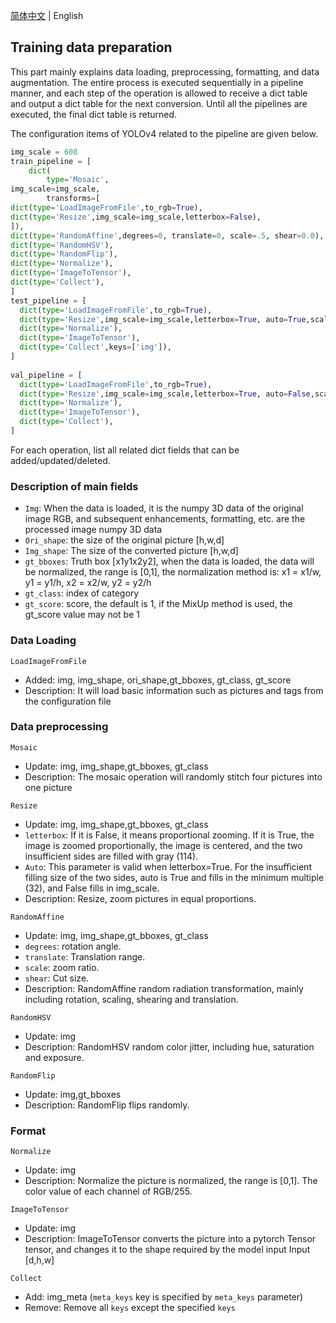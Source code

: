 [简体中文](TRANSFORMS_cn.md) | English
## Training data preparation
This part mainly explains data loading, preprocessing, formatting, and data augmentation.
The entire process is executed sequentially in a pipeline manner, and each step of the operation is allowed to receive a dict table and output a dict table for the next conversion. Until all the pipelines are executed, the final dict table is returned.

The configuration items of YOLOv4 related to the pipeline are given below.
```python
img_scale = 608
train_pipeline = [
    dict(
        type='Mosaic',
img_scale=img_scale,
        transforms=[
dict(type='LoadImageFromFile',to_rgb=True),
dict(type='Resize',img_scale=img_scale,letterbox=False),
]),
dict(type='RandomAffine',degrees=0, translate=0, scale=.5, shear=0.0),
dict(type='RandomHSV'),
dict(type='RandomFlip'),
dict(type='Normalize'),
dict(type='ImageToTensor'),
dict(type='Collect'),
]
test_pipeline = [
  dict(type='LoadImageFromFile',to_rgb=True),
  dict(type='Resize',img_scale=img_scale,letterbox=True, auto=True,scaleup=True),
  dict(type='Normalize'),
  dict(type='ImageToTensor'),
  dict(type='Collect',keys=['img']),
]
  
val_pipeline = [
  dict(type='LoadImageFromFile',to_rgb=True),
  dict(type='Resize',img_scale=img_scale,letterbox=True, auto=False,scaleup=False),
  dict(type='Normalize'),
  dict(type='ImageToTensor'),
  dict(type='Collect'),
]
```
For each operation, list all related dict fields that can be added/updated/deleted.

### Description of main fields
- `Img`: When the data is loaded, it is the numpy 3D data of the original image RGB, and subsequent enhancements, formatting, etc. are the processed image numpy 3D data
- `Ori_shape`: the size of the original picture [h,w,d]
- `Img_shape`: The size of the converted picture [h,w,d]
- `gt_bboxes`: Truth box [x1y1x2y2], when the data is loaded, the data will be normalized, the range is [0,1], the normalization method is: x1 = x1/w, y1 = y1/h, x2 = x2/w, y2 = y2/h
- `gt_class`: index of category
- `gt_score`: score, the default is 1, if the MixUp method is used, the gt_score value may not be 1

### Data Loading
`LoadImageFromFile`
- Added: img, img_shape, ori_shape,gt_bboxes, gt_class, gt_score
- Description: It will load basic information such as pictures and tags from the configuration file

### Data preprocessing
`Mosaic`
- Update: img, img_shape,gt_bboxes, gt_class
- Description: The mosaic operation will randomly stitch four pictures into one picture

`Resize`
- Update: img, img_shape,gt_bboxes, gt_class
- `letterbox`: If it is False, it means proportional zooming. If it is True, the image is zoomed proportionally, the image is centered, and the two insufficient sides are filled with gray (114).
- `Auto`: This parameter is valid when letterbox=True. For the insufficient filling size of the two sides, auto is True and fills in the minimum multiple (32), and False fills in img_scale.
- Description: Resize, zoom pictures in equal proportions.

`RandomAffine`
- Update: img, img_shape,gt_bboxes, gt_class
- `degrees`: rotation angle.
- `translate`: Translation range.
- `scale`: zoom ratio.
- `shear`: Cut size.
- Description: RandomAffine random radiation transformation, mainly including rotation, scaling, shearing and translation.

`RandomHSV`
- Update: img
- Description: RandomHSV random color jitter, including hue, saturation and exposure.

`RandomFlip`
- Update: img,gt_bboxes
- Description: RandomFlip flips randomly.

### Format

`Normalize`
- Update: img
- Description: Normalize the picture is normalized, the range is [0,1]. The color value of each channel of RGB/255.

`ImageToTensor`
- Update: img
- Description: ImageToTensor converts the picture into a pytorch Tensor tensor, and changes it to the shape required by the model input Input [d,h,w]

`Collect`
- Add: img_meta (`meta_keys` key is specified by `meta_keys` parameter)
- Remove: Remove all `keys` except the specified `keys`
